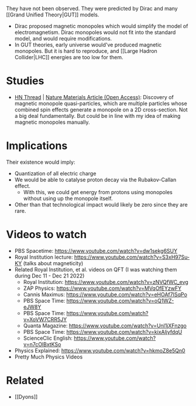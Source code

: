 They have not been observed. They were predicted by Dirac and many [[Grand Unified Theory|GUT]] models.

- Dirac proposed magnetic monopoles which would simplify the model of electromagnetism. Dirac monopoles would not fit into the standard model, and would require modifications.
- In GUT theories, early universe would've produced magnetic monopoles. But it is hard to reproduce, and [[Large Hadron Collider|LHC]] energies are too low for them.

# Studies
- [HN Thread](https://news.ycombinator.com/item?id=38550994) | [Nature Materials Article (Open Access)](https://www.nature.com/articles/s41563-023-01737-4): Discovery of magnetic monopole quasi-particles, which are multiple particles whose combined spin effects generate a monopole on a 2D cross-section. Not a big deal fundamentally. But could be in line with my idea of making magnetic monopoles manually.
# Implications
Their existence would imply:
- Quantization of all electric charge
- We would be able to catalyse proton decay via the Rubakov-Callan effect.
	- With this, we could get energy from protons using monopoles without using up the monopole itself.
- Other than that technological impact would likely be zero since they are rare.
# Videos to watch
- PBS Spacetime: https://www.youtube.com/watch?v=dw1sekg6SUY
- Royal Institution lecture: https://www.youtube.com/watch?v=S3xH97Su-KY (talks about magneticity)
- Related Royal Institution, et al. videos on QFT (I was watching them during Dec 11 - Dec 21 2022)
	- Royal Institution: https://www.youtube.com/watch?v=zNVQfWC_evg
	- ZAP Physics: https://www.youtube.com/watch?v=MVqOfEYzwFY
	- Cannis Maximus: https://www.youtube.com/watch?v=eHOAf7ISqPo
	- PBS Space Time: https://www.youtube.com/watch?v=oQ1WZ-eJW8Y
	- PBS Space Time: https://www.youtube.com/watch?v=XoVW7CRR5JY
	- Quanta Magazine: https://www.youtube.com/watch?v=Unl1jXFnzgo
	- PBS Space Time: https://www.youtube.com/watch?v=kixAljyfdqU
	- ScienceClic English: https://www.youtube.com/watch?v=n7cOlBxtKSo
- Physics Explained: https://www.youtube.com/watch?v=hkmoZ8e5Qn0
- Pretty Much Physics Videos
# Related
- [[Dyons]]